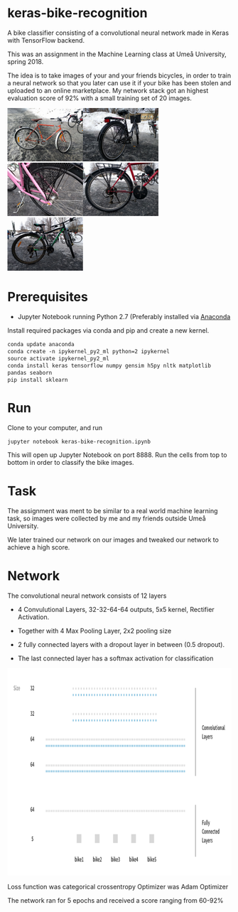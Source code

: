 # keras-bike-recognition
A bike classifier consisting of a convolutional neural network made in Keras with TensorFlow backend.

This was an assignment in the Machine Learning class at Umeå University, spring 2018. 

The idea is to take images of your and your friends bicycles, in order to train a neural network so that you later can use it if your bike has been stolen and uploaded to an online marketplace. My network stack got an highest evaluation score of 92% with a small training set of 20 images. 

<img src="data/student_collected_data/train/bike1/IMG_20180319_121750.jpg" alt="bicycle1" width="170" height="120"><img src="data/student_collected_data/train/bike2/IMG_20180319_122133.jpg" alt="bicycle2" width="170" height="120"><img src="data/student_collected_data/train/bike3/IMG_20180319_122345.jpg" alt="bicycle3" width="170" height="120"><img src="data/student_collected_data/train/bike4/IMG_20180319_122519.jpg" alt="bicycle4" width="170" height="120"><img src="data/student_collected_data/train/bike5/IMG_20180319_122731.jpg" alt="bicycle5" width="170" height="120">


# Prerequisites
* Jupyter Notebook running Python 2.7 (Preferably installed via [Anaconda](https://www.anaconda.com/download/)

Install required packages via conda and pip and create a new kernel.
```
conda update anaconda
conda create -n ipykernel_py2_ml python=2 ipykernel
source activate ipykernel_py2_ml
conda install keras tensorflow numpy gensim h5py nltk matplotlib pandas seaborn
pip install sklearn
```

# Run
Clone to your computer, and run 
``` 
jupyter notebook keras-bike-recognition.ipynb
``` 
This will open up Jupyter Notebook on port 8888. Run the cells from top to bottom in order to classify the bike images.

# Task
The assignment was ment to be similar to a real world machine learning task, so images were collected by me and my friends outside Umeå University.

We later trained our network on our images and tweaked our network to achieve a high score.

# Network 
The convolutional neural network consists of 12 layers
* 4 Convulutional Layers, 32-32-64-64 outputs, 5x5 kernel, Rectifier Activation.
* Together with 4 Max Pooling Layer, 2x2 pooling size

* 2 fully connected layers with a dropout layer in between (0.5 dropout).
* The last connected layer has a softmax activation for classification

<img src="data/network-visualization.png" alt="network visualization" width="944" height="466">

Loss function was categorical crossentropy
Optimizer was Adam Optimizer

The network ran for 5 epochs and received a score ranging from 60-92%
